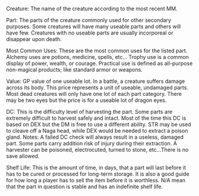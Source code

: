 
Creature: The name of the creature according to the most recent MM.

Part: The parts of the creature commonly used for other secondary purposes. Some creatures will have many useable parts and others will have few. Creatures with no useable parts are usually incorporeal or disappear upon death.

Most Common Uses: These are the most common uses for the listed part. Alchemy uses are potions, medicine, spells, etc... Trophy use is a common display of power, wealth, or courage. Practical use is defined as all-purpose non-magical products; like standard armor or weapons.

Value: GP value of one useable lot. In a battle, a creature suffers damage across its body. This price represents a unit of useable, undamaged parts. Most dead creatures will only have one lot of each part category. There may be two eyes but the price is for a useable lot of dragon eyes.

DC: This is the difficulty level of harvesting the part. Some parts are extremely difficult to harvest safely and intact. Most of the time this DC is based on DEX but the DM is free to use a different ability. STR may be used to cleave off a Naga head, while DEX would be needed to extract a poison gland.
Notes: A failed DC check will always result in a useless, damaged part. Some parts carry addition risk of injury during their extraction. A harvester can be poisoned, electrocuted, turned to stone, etc...There is no save allowed.

Shelf Life: This is the amount of time, in days, that a part will last before it has to be cured or processed for long-term storage. It is also a good guide for how long a player has to sell the item before it is worthless. N/A mean that the part in question is stable and has an indefinite shelf life.
